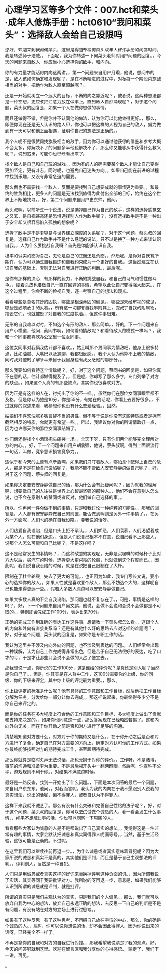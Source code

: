 # 心理学习区等多个文件：007.hct和菜头·成年人修炼手册：hct0610“我问和菜头”：选择敌人会给自己设限吗

您好，欢迎来到我问何菜头。这里是得道专栏何菜头成年人修炼手册的问答时间，我是转述师于浩威。，下面呢，我为你转述一下何菜头老师对用户问题的回复。，今天的问题来自敌人，你应当小心选择你的敌手，和内向。

你的有力量才能活的内向这两讲。，第一个问题来自用户月瑜，他说，想问书的是，敌人该如何确定和发现呢？，是在不断精进的过程中，对标每一个阶段内旗鼓相当的对手，把他作为敌人直至超越呢？。

还是一开始就树立一个远大的目标，不断的向之靠近呢？，或者说，这两种想法都是一种空想，更应该把注意力放在做事上，直到敌人自然涌现呢？，对于这个问题，菜头叔的回复是，如果一个人在做你想做的事情。

而且还做得不错，但是你并不认同他的做法，认为你可以比他做得更好。，那么，即便你现在还是无人认识的路人甲，你也可以把这样的人视为自己的敌人，努力做到有一天可以和他正面相遇，证明你自己的想法是正确的。。

我个人呢不是很赞同找旗鼓相当的敌手，因为你可以通过他获得的借鉴和参考大概不会太多，你解决不了的问题多半他也解决不了，那么你又能够从中获得什么教义呢？，说到这里，可能你也已经看出来了。

找个敌人是自己和自己玩的游戏。，因为有的人的确需要某个敌人才能让自己变得更加坚定，更有斗志，同时呢，也避免自己迷失方向。，如果自己能在前进的过程中找到乐趣，又没有非常急迫的需要。

那么倒也不需要找一个敌人，反而是要找到自己想要成就的事情更为重要。，和最终的胜负相比，更多人的问题是无法找到值得为此付出全部的目标，始终在这个世界上不断地找寻。，好，第二个问题来自用户史东帅，他问。

蔡头叔啊，以前听过一个说法，说是选择自己作为自己的敌手，这样的选择感觉玄之又玄，是自视甚高还是恐惧选择别人作为敌手呢？，没有选择敌手是不是一种出于安全却又很容易陷入孤独的想象呢？

选择了敌手是不是更容易与世界建立深度的关系呢？，对于这个问题，蔡头叔的回复是，选择自己作为敌手并不是什么悬远的说法，只不过是换了一种方式来谈认识自我。，人为什么要挑战自我呀？首先是你能够认识自我。

坦率的诚实的面对自己，无论是自己的正面还是负面。，然后呢，是你对自我有所期许，认为可以通过自我锻炼和自我约束成为一个更好的自我。，这当然建立在认识自我的基础上，否则无法对自我进行正确的判断。，最后呢。

是你有那样的决心，有那样的毅力，不断的挑战自我，和自己的习气和惯性做斗争。，硬着头皮也要做自己一直在回避的事情，希望以此让自己变得强大起来。，在这个过程里，你会不断的检视自我，逐一考察自己的想法和观点。

看看哪些是莫名其妙的固执，哪些是根深蒂固的偏见，，哪些是未经审视的成见，哪些是必须放手的执着。，所有这一切都有自我攀附其上，变成了自我的附属物，摧毁它们，也就摧毁了对自我的过度执着。，但这件事很难。

无形的自我难以对付，不如选个有形的敌人，那么简单。，好的，下一个问题来自用户小横道，他问，蔡同书啊，如何看待情敌呢？和看待敌人的模式一样吗？，我和一个同事都喜欢办公室里一位女同事。

这位女同事对我俩我估计都不喜欢。，姑且叫那个男同事为情敌吧，他身上很多特点，比如油腻、大嘴巴以及尬聊，我都很反感。，我个人认为他算不上我的情敌，同时我对他的了解多半来自于我自身也有我反感他的那部分。。

那么我要如何看待这个情敌呢？，好，对于这个问题，蔡同书的回复是，如果你真不在意的话，估计都懒得提及了。，但是呢，你却写了那么多字，专门列举了对方的缺点。，如果这个人真的有那些缺点，其实你也很喜欢对方。

因为正是有这样的人在，衬托出了你的不一样。，虽然你们在那位女同事眼里都不及格，但是你认为她是10分，你是55分，有她在的话呢，你看上去要好很多。，不过就你的叙述来看，我猜想你也没有什么恋爱经验。，固然。

姑娘们不喜欢油腻多嘴言辞不当的男性，但不等于说是你没有这些特质或者是拥有截然相反的特质，你就更有希望一些。，所以，我建议你对你的所谓情敌好一点，因为也许哪天你的那位女同事结婚了。

你们俩还得找个小酒馆抱头痛哭一场。，全天下呀，只有你们两个能够完全理解对方的内心。，好，下一个问题来自用户胡震强，他说，蔡头叔啊，得到上面很流行一句话，叫做，竞争意识损害竞争力。。

这似乎和今天的主题有点矛盾啊，如果我们只盯着敌人，哪怕是个配得上自己的敌人，那是不是在给自己设陷呢？，我能不能不管敌人安安静静的做自己呢？，好，对于这个问题，蔡头叔的回复是。

如果你决定要安安静静做自己的话，那为什么会有此疑问呢？，因为就我的理解啊，想要做自己的人往往是世界上心智最坚强的那种人。，他们不会在意别人怎么说，也不会在意别人的赞同或者反对，他们做自己选择的事。。

所以，你再问一件你做不到的事情，只是和我讨论一种纯粹的可能性。，那我的回答是，人人都有安安静静做自己的前置，能否做到啊则是另外一件事情了。，在另外一方面呢，人们也的确在自我设陷。，要我说的话呀。

人们热爱自我设陷，但是口头上拒不承认。，人们妒忌，人们羡慕，人们渴望着成为某个人，就在他们身边。，但是人们说自己根本不在意，说自己看不上那些人，说那个人怎么可能和自己比呢？，不是这样吗？

这不是经常发生的事情吗？，而这种敌意的实现呢，无非是买咖啡的时候杯子比对方大以后，买汽车的时候，选择更大更闪亮的轮毂，也就做到这个程度而已。，因此呢，我们说自我设陷的时候，就是在说把自己限制在了大杯。

限制在了杜金轮毂，失去了更大的可能。，也正因为如此，我专门写长文说，要小心的选择你的敌人。，如果人性就是喜欢要个敌人，那么不妨选个大的，这样呢自己也能走得更远一些。，假若大多数人真的可以安安静静做自己。

如果大多数人真的不会自我设陷，那问题也就不复存在了。，可是，事情是这样的吗？，好，下一个问题来自用户吴文鹏，他说，会做不会说和会说不会做都是不可取的。，特别即会完成工作100分，表达出来70分。

正确的完成工作到准确的表达工作这件事，想请教一下菜头叔怎么看。，这跟个人的内向和外向有直接关系吗？还是有其他什么好的思路去应对这样的难题呢？，好，对于这个问题，菜头叔的回复是，如果你是专职工作的话。

我认为这里并不涉及内向外向的问题，也不涉及到表达的问题。，人们经常会出现一种误解，认为自己工作完成得非常出色，但是苦于自己无法很好的表达，吃了口才的亏，于是才让那些只会说不会做的人占了便宜去。。

那我想说一点，你所说的工作100分，这是谁给的评价呢？是你还是别人呢？当然是你自己了。，但是，你其实是在人群中工作，这100分需要你的上级、你的同级、你的下级来评定，其中你上级的评定最为重要。，那么。

你上级评定的标准是什么呢？他有具体的工作意图和工作目标，然后他把工作目标分解为任务，分发给你一部分让你去完成。，那这样说起来，你最终得多少分不是你自己来评定的。

而是你的任务在多大程度上符合他的工作意图和工作目标，多大程度上做出了贡献和支持来决定的。，如果你也同意这一点，那么答案现在已经昭然若揭了。这和内向外向无关，而在于你开动之前是否和对方进行了足够的沟通。

清楚地知道对方要什么，对方对于你的期待又是什么。，在于你开动之后是否和对方进行了复合，确定自己在对方需要的方向上，确定对方认可你的工作方式。如果你最终能够按照对方的期待完成工作，甚至超期待完成。

那么你就算是临时失声无法说话，那也无损于对你的评价。，工作呀，不是赌博，事前的沟通和准备更为重要。不是最后揭开头中一翻两瞪眼，然后呢，你宣称不公平，游戏规则不利于你。，对结果不满意的时候。

最好是一路反查，找到一开始出了什么问题。，下面是本次问答的最后一个问题，来自用户东东东，他问，，对我而言呢，我认为我的内向在于我不愿跟别人说我的真实想法，说出的话呢，偏不得罪人，或者自认为不得罪人。

这样下来我就不诚恳了。那么有没有什么突破和完善自己性格的法子呢？，好，对于这个问题，菜头叔的回复是，你可以去试试做个诚恳的人，看一看会发生什么事情。，如果不想惹出事的话，你也可以观察一下周围的人。

看看那些大家认为诚恳的人是不是都说出了自己真实的想法。，我觉得这是一件非常有趣的事情，大家会默认把诚恳和真实同得罪人呢画等号。，当然，基于生活经验，这很可能是正确的。不过呢。

在这里我们可以继续往前再退一步。，为什么诚恳或者真实意味着冒犯呢？因为大家所说的诚恳和真实不是真的，其实他们是评判，而且是基于自己主观想法的评判。，评判别人，当然是一种冒犯。

人们只是用诚恳或者真实这样的好词来替换掉评判这种负面的词。，因为所谓我说了实话，其实等同于我要批评对方。我所说的呀再退一步，意思是，如果我们能够认识到所谓的诚恳就是评判，就是批评。

所谓的真实只是我们主观认为的真实，只是我们的个人偏见。，那么，我们就可以放弃自我为中心的想法，放弃自己永远正确的想法，去反思一下自己的判断是不是有问题，有没有站在对方的立场上进行过思考。。

如果有了这种反思，有了这种思考，不再把自己放在宇宙的中心，那么，你的确是个诚恳的人。，届时，你可以说你想说的话，却不会因此得罪人，因为你说出来的话呀，已经完全不一样了。

不再是拿你的自我和对方的自我进行对撞。，那我希望我说清楚了我的观点。好，今天的问答呀就到这里。欢迎在留言区和我分享你的心得感悟。，输走了，我们下一讲，再见。

。